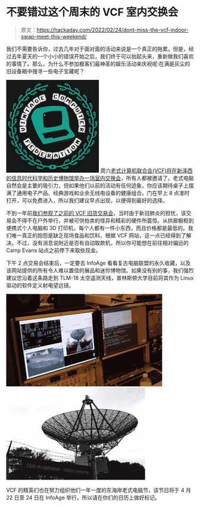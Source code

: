 # 不要错过这个周末的 VCF 室内交换会

> 原文：<https://hackaday.com/2022/02/24/dont-miss-the-vcf-indoor-swap-meet-this-weekend/>

我们不需要告诉你，过去几年对于面对面的活动来说是一个真正的拖累。但是，经过去年夏天的一个小小的错误开始之后，我们终于可以抬起头来，重新做我们喜欢的事情了。那么，为什么不参加极客们最神圣的娱乐活动来庆祝呢:在满是灰尘的旧设备箱中搜寻一些电子宝藏呢？

[![](img/cd1a675b640548a92547dc5fbf16137c.png)](https://hackaday.com/wp-content/uploads/2022/02/vcf_logo.png) 周六[老式计算机联合会(VCF)将在新泽西的信息时代科学和历史博物馆举办一场室内交换会](https://vcfed.org/wp/vcf-swap-meet/)，所有人都被邀请了。老式电脑自然会是主要的吸引力，但如果他们以前的活动有任何迹象，你应该期待桌子上摆满了通用电子产品、经典游戏和业余无线电设备的健康组合。门在早上 8 点准时打开，可以免费进入，所以我们建议早点出现，以便得到最好的选择。

不到一年前[我们参观了之前的 VCF 旧货交易会](https://hackaday.com/2021/04/28/vcf-swap-meet-takes-step-back-to-move-forward/)，当时由于新冠肺炎的担忧，该交易会不得不在户外举行，并被可供拍卖的怪异和精彩的硬件所震惊。从拱廊橱柜到便携式个人电脑和 3D 打印机，每个人都有一件小东西，而且价格都是最低的。我们唯一真正的抱怨是缺乏现场食品和饮料，根据 VCF 网站，这一点已经得到了解决。不过，没有消息说附近是否有自动取款机，所以你可能想在前往相对偏远的 Camp Evans 站点之前停下来取些现金。

下午 2 点交易会结束后，一定要去 InfoAge 看看复古电脑联盟的永久收藏，以及该网站提供的所有令人难以置信的展品和迷你博物馆。如果没有别的事，我们强烈建议您沿着这条路走到 TLM-18 太空遥测天线，普林斯顿大学目前将其作为 Linux 驱动的软件定义射电望远镜。

 [![vcfswap22_scope1](img/39a5ac5bb29281fa804dba02fd956bfd.png "vcfswap22_scope1")](https://hackaday.com/2022/02/24/dont-miss-the-vcf-indoor-swap-meet-this-weekend/vcfswap22_scope1/)  [![vcfswap22_scope2](img/b3a61628604f628f4354b50db028b429.png "vcfswap22_scope2")](https://hackaday.com/2022/02/24/dont-miss-the-vcf-indoor-swap-meet-this-weekend/vcfswap22_scope2/) 

VCF 的精英们也在努力组织他们一年一度的东海岸老式电脑节，该节日将于 4 月 22 日至 24 日在 InfoAge 举行，所以请在你们的日历上做好标记。